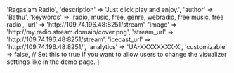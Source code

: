 <?php
return [
    'name'         => 'Ragasiam Radio',
    'description'  => 'Just click play and enjoy.',
    'author'       => 'Bathu',
    'keywords'     => 'radio, music, free, genre, webradio, free music, free radio',
    'url'          => 'http://109.74.196.48:8251/stream',
    'image'        => 'http://my.radio.stream.domain/cover.png',

    'stream_url'   => 'http://109.74.196.48:8251/stream',
    'icecast_url'  => 'http://109.74.196.48:8251/',

    'analytics'    => 'UA-XXXXXXXX-X',

    'customizable' => false, // Set this to true if you want to allow users to change the visualizer settings like in the demo page.
];
